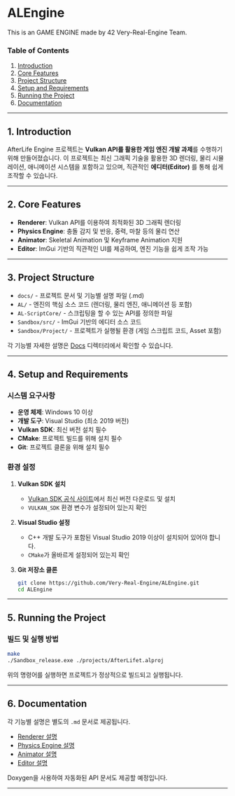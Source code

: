 # ALEngine
This is an GAME ENGINE made by 42 Very-Real-Engine Team.

### Table of Contents
1. [Introduction](#introduction)
2. [Core Features](#core-features)
3. [Project Structure](#project-structure)
4. [Setup and Requirements](#setup-and-requirements)
5. [Running the Project](#running-the-project)
6. [Documentation](#documentation)

---

## 1. Introduction
AfterLife Engine 프로젝트는 **Vulkan API를 활용한 게임 엔진 개발 과제**를 수행하기 위해 만들어졌습니다. 이 프로젝트는 최신 그래픽 기술을 활용한 3D 렌더링, 물리 시뮬레이션, 애니메이션 시스템을 포함하고 있으며, 직관적인 **에디터(Editor)** 를 통해 쉽게 조작할 수 있습니다.

---

## 2. Core Features
- **Renderer**: Vulkan API를 이용하여 최적화된 3D 그래픽 렌더링
- **Physics Engine**: 충돌 감지 및 반응, 중력, 마찰 등의 물리 연산
- **Animator**: Skeletal Animation 및 Keyframe Animation 지원
- **Editor**: ImGui 기반의 직관적인 UI를 제공하여, 엔진 기능을 쉽게 조작 가능

---

## 3. Project Structure
- `docs/` - 프로젝트 문서 및 기능별 설명 파일 (.md)
- `AL/` - 엔진의 핵심 소스 코드 (렌더링, 물리 엔진, 애니메이션 등 포함)
- `AL-ScriptCore/` - 스크립팅을 할 수 있는 API를 정의한 파일
- `Sandbox/src/` - ImGui 기반의 에디터 소스 코드
- `Sandbox/Project/` - 프로젝트가 실행될 환경 (게임 스크립트 코드, Asset 포함)

각 기능별 자세한 설명은 [Docs](./docs/) 디렉터리에서 확인할 수 있습니다.

---

## 4. Setup and Requirements
### 시스템 요구사항
- **운영 체제**: Windows 10 이상
- **개발 도구**: Visual Studio (최소 2019 버전)
- **Vulkan SDK**: 최신 버전 설치 필수
- **CMake**: 프로젝트 빌드를 위해 설치 필수
- **Git**: 프로젝트 클론을 위해 설치 필수

### 환경 설정
1. **Vulkan SDK 설치**
   - [Vulkan SDK 공식 사이트](https://vulkan.lunarg.com/sdk/home)에서 최신 버전 다운로드 및 설치
   - `VULKAN_SDK` 환경 변수가 설정되어 있는지 확인

2. **Visual Studio 설정**
   - C++ 개발 도구가 포함된 Visual Studio 2019 이상이 설치되어 있어야 합니다.
   - `CMake`가 올바르게 설정되어 있는지 확인

3. **Git 저장소 클론**
   ```bash
   git clone https://github.com/Very-Real-Engine/ALEngine.git
   cd ALEngine
   ```

---

## 5. Running the Project
### 빌드 및 실행 방법
```bash
make
./Sandbox_release.exe ./projects/AfterLifet.alproj
```

위의 명령어를 실행하면 프로젝트가 정상적으로 빌드되고 실행됩니다.

---

## 6. Documentation
각 기능별 설명은 별도의 `.md` 문서로 제공됩니다.
- [Renderer 설명](./docs/Renderer.md)
- [Physics Engine 설명](./docs/PhysicsEngine.md)
- [Animator 설명](./docs/Animator.md)
- [Editor 설명](./docs/Editor.md)

Doxygen을 사용하여 자동화된 API 문서도 제공할 예정입니다.

---
